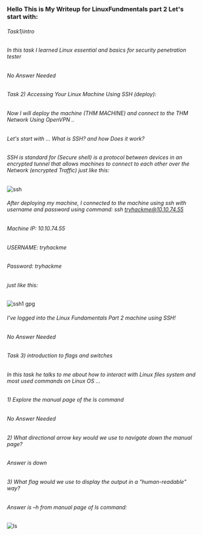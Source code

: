 ### Hello This is My Writeup for LinuxFundmentals part 2  Let's start with: 
###### Task1)intro 
###### In this task  I learned Linux essential and basics for security penetration tester  
###### No Answer Needed   
###### Task 2) Accessing Your Linux Machine Using SSH (deploy):  
###### Now I will deploy the machine (THM MACHINE) and connect to the THM Network Using OpenVPN ..
###### Let's start with ... What is SSH?  and how Does it work?  
###### SSH is standard for (Secure shell) is a protocol between devices in an encrypted tunnel that allows machines to connect to each other over the Network (encrypted Traffic) just like this: 
![ssh](https://user-images.githubusercontent.com/47929033/124278076-17e4db00-db46-11eb-8a40-e7cc04ecb66b.png)
###### After deploying my machine, I connected to the machine using ssh with username and password using command:  ssh tryhackme@10.10.74.55   
###### Machine IP: 10.10.74.55 
###### USERNAME: tryhackme
###### Password: tryhackme
###### just like this: 
![ssh1 gpg](https://user-images.githubusercontent.com/47929033/124278466-96417d00-db46-11eb-9f93-55750807c33c.png) 
###### I've logged into the Linux Fundamentals Part 2 machine using SSH! 
###### No Answer Needed 
###### Task 3) introduction to flags and switches 
###### In this task he talks to me about how to interact with Linux files system and most used commands on Linux OS …
###### 1) Explore the manual page of the ls command 
###### No Answer Needed 
###### 2) What directional arrow key would we use to navigate down the manual page? 
###### Answer is down 
###### 3) What flag would we use to display the output in a "human-readable" way?
###### Answer is –h    from manual page of ls command: 
![ls](https://user-images.githubusercontent.com/47929033/124279076-5333d980-db47-11eb-9f82-67c5b1baf91d.png)




